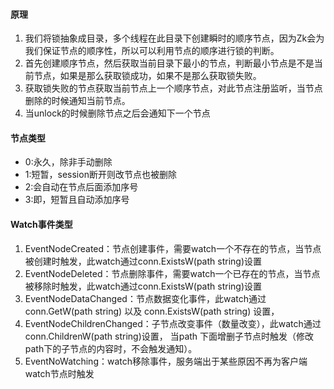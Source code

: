 #### 原理
1. 我们将锁抽象成目录，多个线程在此目录下创建瞬时的顺序节点，因为Zk会为我们保证节点的顺序性，所以可以利用节点的顺序进行锁的判断。
2. 首先创建顺序节点，然后获取当前目录下最小的节点，判断最小节点是不是当前节点，如果是那么获取锁成功，如果不是那么获取锁失败。
3. 获取锁失败的节点获取当前节点上一个顺序节点，对此节点注册监听，当节点删除的时候通知当前节点。
4. 当unlock的时候删除节点之后会通知下一个节点


#### 节点类型
- 0:永久，除非手动删除
- 1:短暂，session断开则改节点也被删除
- 2:会自动在节点后面添加序号
- 3:即，短暂且自动添加序号


#### Watch事件类型
1. EventNodeCreated：节点创建事件，需要watch一个不存在的节点，当节点被创建时触发，此watch通过conn.ExistsW(path string)设置
2. EventNodeDeleted：节点删除事件，需要watch一个已存在的节点，当节点被移除时触发，此watch通过conn.ExistsW(path string)设置
3. EventNodeDataChanged：节点数据变化事件，此watch通过conn.GetW(path string) 以及 conn.ExistsW(path string) 设置，
4. EventNodeChildrenChanged：子节点改变事件（数量改变），此watch通过conn.ChildrenW(path string)设置， 当path 下面增删子节点时触发（修改path下的子节点的内容时，不会触发通知）。
5. EventNoWatching：watch移除事件，服务端出于某些原因不再为客户端watch节点时触发